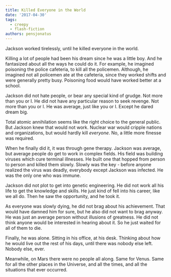 ```yaml
---
title: Killed Everyone in the World
date: '2017-04-30'
tags:
  - creepy
  - flash-fiction
authors: pensjonatus
---
```


Jackson worked tirelessly, until he killed everyone in the world.

<!-- truncate -->

Killing a lot of people had been his dream since he was a little boy. And he
fantasized about all the ways he could do it. For example, he imagined poisoning
the police cafeteria, to kill all the policemen. Although, he imagined not all
policemen ate at the cafeteria, since they worked shifts and were generally
pretty busy. Poisoning food would have worked better at a school.

Jackson did not hate people, or bear any special kind of grudge. Not more than
you or I. He did not have any particular reason to seek revenge. Not more than
you or I. He was average, just like you or I. Except he dared dream big.

Total atomic annihilation seems like the right choice to the general public. But
Jackson knew that would not work. Nuclear war would cripple nations and
organizations, but would hardly kill _everyone_. No, a little more finesse was
required.

When he finally did it, it was through gene therapy. Jackson was average, but
average people do get to work in complex fields. His field was building viruses
which cure terminal illnesses. He built one that hopped from person to person
and killed them slowly. Slowly was the key - before anyone realized the virus
was deadly, everybody except Jackson was infected. He was the only one who was
immune.

Jackson did not plot to get into genetic engineering. He did not work all his
life to get the knowledge and skills. He just kind of fell into his career, like
we all do. Then he saw the opportunity, and he took it.

As everyone was slowly dying, he did not brag about his achievement. That would
have damned him for sure, but he also did not want to brag anyway. He was just
an average person without illusions of greatness. He did not think anyone would
be interested in hearing about it. So he just waited for all of them to die.

Finally, he was alone. Sitting in his office, at his desk. Thinking about how he
would live out the rest of his days, until there was nobody else left. Nobody
else, ever.

Meanwhile, on Mars there were no people all along. Same for Venus. Same for all
the other places in the Universe, and all the times, and all the situations that
ever occurred.
